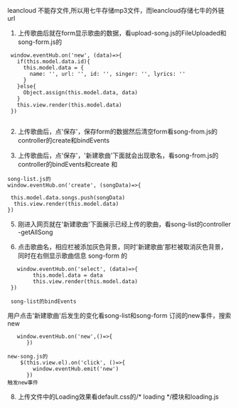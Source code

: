 

leancloud 不能存文件,所以用七牛存储mp3文件，而leancloud存储七牛的外链url


1. 上传歌曲后就在form显示歌曲的数据，看upload-song.js的FileUploaded和song-form.js的
```
 window.eventHub.on('new', (data)=>{
   if(this.model.data.id){
     this.model.data = {
       name: '', url: '', id: '', singer: '', lyrics: ''
     }
   }else{
     Object.assign(this.model.data, data)
   }
   this.view.render(this.model.data)
 })


```


2. 上传歌曲后，点'保存'，保存form的数据然后清空form看song-from.js的controller的create和bindEvents



3. 上传歌曲后，点'保存'，'新建歌曲'下面就会出现歌名，看song-from.js的controller的bindEvents和create
 和
 ```
 song-list.js的
 window.eventHub.on('create', (songData)=>{
   
  this.model.data.songs.push(songData)
   this.view.render(this.model.data)
 })

```

5. 刚进入网页就在'新建歌曲'下面展示已经上传的歌曲，看song-list的controller -getAllSong


6. 点击歌曲名，相应栏被添加灰色背景，同时'新建歌曲'那栏被取消灰色背景，同时在右侧显示歌曲信息
song-form 的  
```
   window.eventHub.on('select', (data)=>{
        this.model.data = data
        this.view.render(this.model.data)
 })

 song-list的bindEvents
```



用户点击'新建歌曲'后发生的变化看song-list和song-form 订阅的new事件，搜索new
```
   window.eventHub.on('new',()=>{
      })

new-song.js的
    $(this.view.el).on('click', ()=>{
        window.eventHub.emit('new')
      })
触发new事件

```

8. 上传文件中的Loading效果看default.css的/* loading */模块和loading.js
